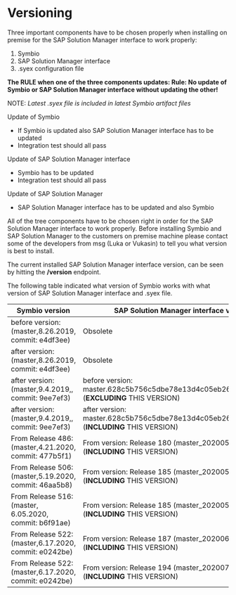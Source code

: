 # Versioning

Three important components have to be chosen properly when installing on premise for the SAP Solution Manager interface to work properly:
 1. Symbio
 2. SAP Solution Manager interface
 3. .syex configuration file
 
**The RULE when one of the three components updates:
Rule: No update of Symbio or SAP Solution Manager interface without updating the other!**

NOTE: *Latest .syex file is included in latest Symbio artifact files*

Update of Symbio
- If Symbio is updated also SAP Solution Manager interface has to be updated
- Integration test should all pass

Update of SAP Solution Manager interface
- Symbio has to be updated
- Integration test should all pass

Update of SAP Solution Manager
- SAP Solution Manager interface has to be updated and also Symbio

All of the tree components have to be chosen right in order for the SAP Solution Manager interface to work properly.
Before installing Symbio and SAP Solution Manager to the customers on premise machine please contact some of the developers from msg (Luka or Vukasin) to tell you what version is best to install.

The current installed SAP Solution Manager interface version, can be seen by hitting the **/version** endpoint.

The following table indicated what version of Symbio works with what version of SAP Solution Manager interface and .syex file.

| Symbio version  |SAP Solution Manager interface version   | .syex file   | 
|---|---|---|
|before version: (master,8.26.2019, commit: e4df3ee)  | Obsolete  |  https://ploetzzeller.sharepoint.com/:u:/s/msgpz/ERkDphKH_l9DowerZh4blGsBq0aniEsbw7kA--xFgbfx5Q?e=zkgn64 |
| after version: (master,8.26.2019, commit: e4df3ee)  |  Obsolete | https://ploetzzeller.sharepoint.com/:u:/s/msgpz/EXDFNXpGIWFOpx-6ZSjby9oBjQ4PiROELHYpDBUCmemfHw?e=CTi1rE  |
|  after version: (master,9.4.2019,, commit: 9ee7ef3) | before version: master.628c5b756c5dbe78e13d4c05eb2621e76e587f86 (**EXCLUDING** THIS VERSION)  |  https://ploetzzeller.sharepoint.com/:u:/s/msgpz/EZhyNSQ0NFZHulpJ0XxlzYYBCz90Ui2AF6_VCpfuiwKHSw?e=1ngQsg |
|  after version: (master,9.4.2019,, commit: 9ee7ef3) | after version: master.628c5b756c5dbe78e13d4c05eb2621e76e587f86 (**INCLUDING** THIS VERSION)  |  https://ploetzzeller.sharepoint.com/:u:/s/msgpz/EVglrnIxeBZMgBN81timkgABEXuzCxO7EKWZx0-OwAHFSQ?e=bZZO71 |
|  From Release 486: (master,4.21.2020, commit: 477b5f1)  | From version: Release 180 (master_20200506.1) (**INCLUDING** THIS VERSION)  |  https://ploetzzeller.sharepoint.com/:u:/s/msgpz/EcRF-y0-2CdOg-iDYRdZAO8Bv_Ixdplw-Ve6SwI1dLA6hQ?e=4TPNKB |
|  From Release 506: (master,5.19.2020, commit: 46aa5b8)  | From version: Release 185 (master_20200522.1) (**INCLUDING** THIS VERSION)  |  https://ploetzzeller.sharepoint.com/:u:/s/msgpz/EcRF-y0-2CdOg-iDYRdZAO8Bv_Ixdplw-Ve6SwI1dLA6hQ?e=4TPNKB |
|  From Release 516: (master, 6.05.2020, commit: b6f91ae) | From version: Release 185 (master_20200522.1) (**INCLUDING** THIS VERSION)  |  https://ploetzzeller.sharepoint.com/:u:/s/msgpz/ES27UH53JKNMicgkGrnWEuEBdwSbazunHHo1hRmGYLRRLA?e=o27eK2 |
|  From Release 522: (master,6.17.2020, commit: e0242be)  | From version: Release 187 (master_20200617.1) (**INCLUDING** THIS VERSION)  |  https://ploetzzeller.sharepoint.com/:u:/s/msgpz/EeH_6Qey_UVKl9lVp4X5Bv4Bn4JWIuIFubYLPLBuUqxgAA?e=XOVLz3 |
|  From Release 522: (master,6.17.2020, commit: e0242be)  | From version: Release 194 (master_20200714.2) (**INCLUDING** THIS VERSION)  |  https://ploetzzeller.sharepoint.com/:u:/s/msgpz/Ecq94pWv_MVNshg-dzTc7tkBHIGTKOA9uFox_t_vmzqcIQ?e=Mug7b3 |
